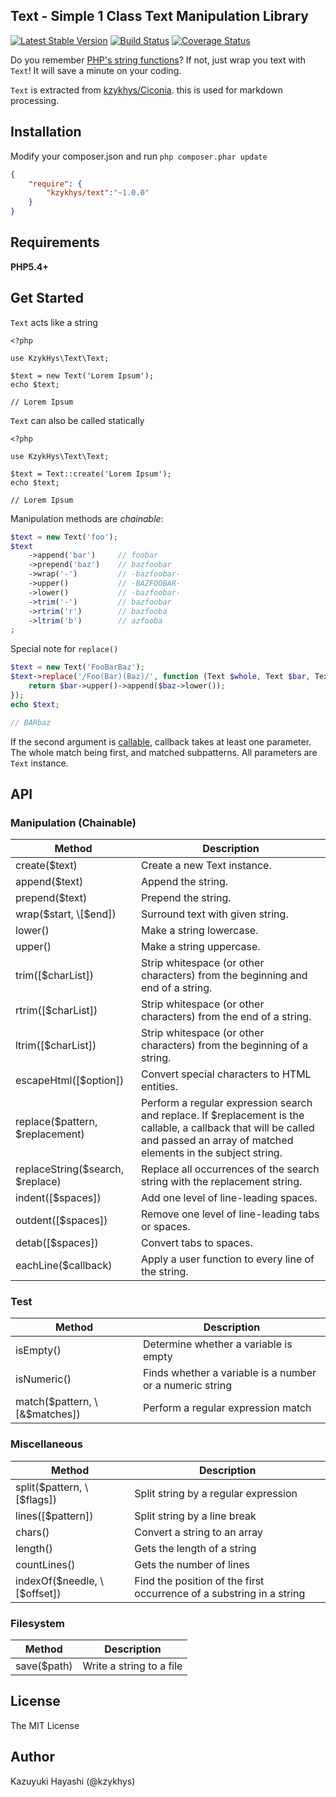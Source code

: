 Text - Simple 1 Class Text Manipulation Library
-----------------------------------------------

[![Latest Stable Version](https://poser.pugx.org/kzykhys/text/v/stable.png)](https://packagist.org/packages/kzykhys/text)
[![Build Status](https://travis-ci.org/kzykhys/Text.png?branch=master)](https://travis-ci.org/kzykhys/Text)
[![Coverage Status](https://coveralls.io/repos/kzykhys/Text/badge.png?branch=master)](https://coveralls.io/r/kzykhys/Text?branch=master)

Do you remember [PHP's string functions][strings]?
If not, just wrap you text with `Text`! It will save a minute on your coding.

`Text` is extracted from [kzykhys/Ciconia][ciconia]. this is used for markdown processing.

Installation
------------

Modify your composer.json and run `php composer.phar update`

``` json
{
    "require": {
        "kzykhys/text":"~1.0.0"
    }
}
```

Requirements
------------

**PHP5.4+**

Get Started
-----------

`Text` acts like a string

```
<?php

use KzykHys\Text\Text;

$text = new Text('Lorem Ipsum');
echo $text;

// Lorem Ipsum
```

`Text` can also be called statically

```
<?php

use KzykHys\Text\Text;

$text = Text::create('Lorem Ipsum');
echo $text;

// Lorem Ipsum
```

Manipulation methods are *chainable*:

``` php
$text = new Text('foo');
$text
    ->append('bar')     // foobar
    ->prepend('baz')    // bazfoobar
    ->wrap('-')         // -bazfoobar-
    ->upper()           // -BAZFOOBAR-
    ->lower()           // -bazfoobar-
    ->trim('-')         // bazfoobar
    ->rtrim('r')        // bazfooba
    ->ltrim('b')        // azfooba
;
```

Special note for `replace()`

``` php
$text = new Text('FooBarBaz');
$text->replace('/Foo(Bar)(Baz)/', function (Text $whole, Text $bar, Text $baz) {
    return $bar->upper()->append($baz->lower());
});
echo $text;

// BARbaz
```

If the second argument is [callable], callback takes at least one parameter. The whole match being first, and matched subpatterns.
All parameters are `Text` instance.


API
---

### Manipulation (Chainable)

Method                           | Description
---------------------------------|--------------
create($text)                    | Create a new Text instance.
append($text)                    | Append the string.
prepend($text)                   | Prepend the string.
wrap($start, \[$end])            | Surround text with given string.
lower()                          | Make a string lowercase.
upper()                          | Make a string uppercase.
trim(\[$charList])               | Strip whitespace (or other characters) from the beginning and end of a string.
rtrim(\[$charList])              | Strip whitespace (or other characters) from the end of a string.
ltrim(\[$charList])              | Strip whitespace (or other characters) from the beginning of a string.
escapeHtml(\[$option])           | Convert special characters to HTML entities.
replace($pattern, $replacement)  | Perform a regular expression search and replace. If $replacement is the callable, a callback that will be called and passed an array of matched elements in the subject string.
replaceString($search, $replace) | Replace all occurrences of the search string with the replacement string.
indent(\[$spaces])               | Add one level of line-leading spaces.
outdent(\[$spaces])              | Remove one level of line-leading tabs or spaces.
detab(\[$spaces])                | Convert tabs to spaces.
eachLine($callback)              | Apply a user function to every line of the string.

### Test

Method                           | Description
---------------------------------|--------------
isEmpty()                        | Determine whether a variable is empty
isNumeric()                      | Finds whether a variable is a number or a numeric string
match($pattern, \[&$matches])    | Perform a regular expression match

### Miscellaneous

Method                           | Description
---------------------------------|--------------
split($pattern, \[$flags])       | Split string by a regular expression
lines(\[$pattern])               | Split string by a line break
chars()                          | Convert a string to an array
length()                         | Gets the length of a string
countLines()                     | Gets the number of lines
indexOf($needle, \[$offset])     | Find the position of the first occurrence of a substring in a string

### Filesystem

Method                           | Description
---------------------------------|--------------
save($path)                      | Write a string to a file

License
-------

The MIT License

Author
------

Kazuyuki Hayashi (@kzykhys)

[ciconia]:  https://github.com/kzykhys/Ciconia
[strings]:  http://www.php.net/manual/en/ref.strings.php
[callable]: http://www.php.net/manual/en/language.types.callable.php